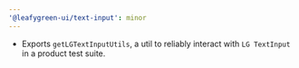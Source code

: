 ```yaml
---
'@leafygreen-ui/text-input': minor
---
```


- Exports `getLGTextInputUtils`, a util to reliably interact with `LG TextInput` in a product test suite.
